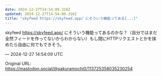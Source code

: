 ```yaml
---
date: 2024-12-27T14:54:09.316Z
updated: 2024-12-27T14:54:09.316Z
title: "skyfeed https://skyfeed.app/ にそういう機能ってある[...]"
---
```


<p>skyfeed <a href="https://skyfeed.app/" target="_blank" rel="nofollow noopener" translate="no"><span class="invisible">https://</span><span class="">skyfeed.app/</span><span class="invisible"></span></a> にそういう機能ってあるのかな？（自分ではまだ全然フィードを作ってないからわからない）もし間にHTTPリクエストとかを挟めたら自由に何でもできそう。</p>

&mdash; 2024-12-27 14:54:09 UTC

Original URL: https://mastodon.social/@sakuramochi0/113725358035230254
